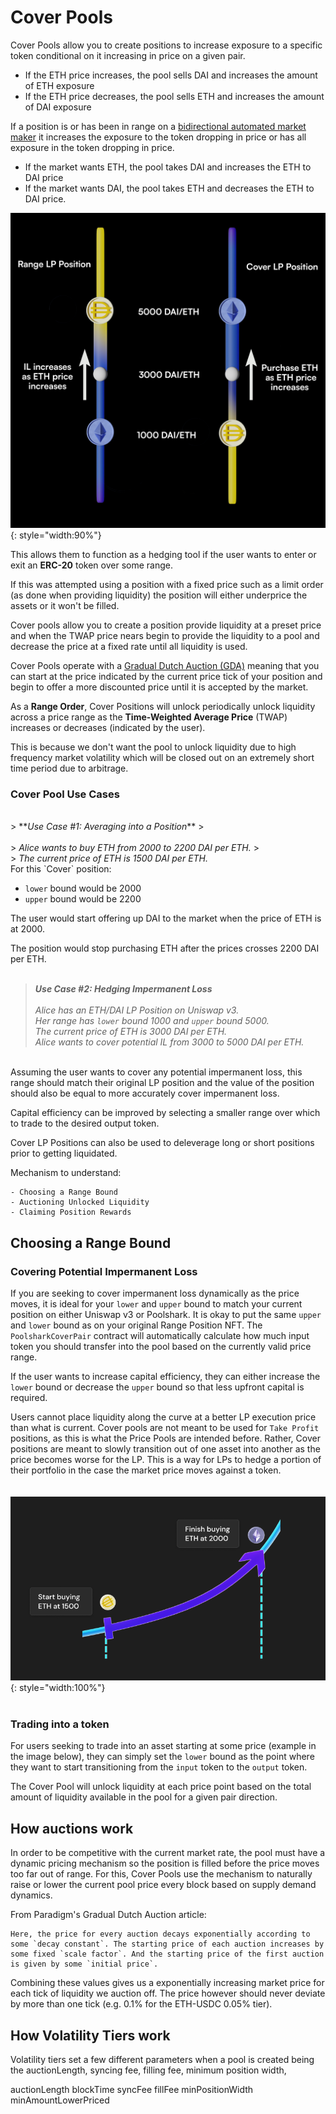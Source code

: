 # Cover Pools
<!-- Cover Position alongside Range Position -->
Cover Pools allow you to create positions to increase exposure to a specific token conditional on it increasing in price on a given pair.</br>

* If the ETH price increases, the pool sells DAI and increases the amount of ETH exposure
* If the ETH price decreases, the pool sells ETH and increases the amount of DAI exposure

If a position is or has been in range on a [bidirectional automated market maker](##-bidirectional-automated-market-maker) it increases the exposure to the token dropping in price or has all exposure in the token dropping in price.</br>

* If the market wants ETH, the pool takes DAI and increases the ETH to DAI price
* If the market wants DAI, the pool takes ETH and decreases the ETH to DAI price.

![Range Order 1](cover-vs-range.png){: style="width:90%"}

This allows them to function as a hedging tool if the user wants to enter or exit an **ERC-20** token over some range. 

If this was attempted using a position with a fixed price such as a limit order (as done when providing liquidity) the position will either underprice the assets or it won't be filled.

Cover pools allow you to create a position provide liquidity at a preset price and when the TWAP price nears begin to provide the liquidity to a pool and decrease the price at a fixed rate until all liquidity is used.

Cover Pools operate with a [Gradual Dutch Auction (GDA)](https://www.paradigm.xyz/2022/04/gda) meaning that you can start at the price indicated by the current price tick of your position and begin to offer a more discounted price until it is accepted by the market.

As a **Range Order**, Cover Positions will unlock periodically unlock liquidity across a price range as the **Time-Weighted Average Price** (TWAP) increases or decreases (indicated by the user).

This is because we don't want the pool to unlock liquidity due to high frequency market volatility which will be closed out on an extremely short time period due to arbitrage.

### Cover Pool Use Cases

</br>
> **<em>Use Case #1: Averaging into a Position</em>**
> </br></br>
> <em>Alice wants to buy ETH from 2000 to 2200 DAI per ETH.</em>
> </br>
> <em>The current price of ETH is 1500 DAI per ETH.</em>

</br>
For this `Cover` position:

* `lower` bound would be 2000
* `upper` bound would be 2200

The user would start offering up DAI to the market when the price of ETH is at 2000.

The position would stop purchasing ETH after the prices crosses 2200 DAI per ETH.
</br></br>
> **<em>Use Case #2: Hedging Impermanent Loss</em>**
> </br></br>
> <em>Alice has an ETH/DAI LP Position on Uniswap v3.</em>
> </br>
> <em>Her range has `lower` bound 1000 and `upper` bound 5000.</em>
> </br>
> <em>The current price of ETH is 3000 DAI per ETH.</em>
> </br>
> <em>Alice wants to cover potential IL from 3000 to 5000 DAI per ETH.</em>

</br>
Assuming the user wants to cover any potential impermanent loss, this range should match their original LP position and the value of the position should also be equal to more accurately cover impermanent loss.

Capital efficiency can be improved by selecting a smaller range over which to trade to the desired output token.

Cover LP Positions can also be used to deleverage long or short positions prior to getting liquidated.

Mechanism to understand:
```
- Choosing a Range Bound
- Auctioning Unlocked Liquidity
- Claiming Position Rewards
```
## Choosing a Range Bound

### Covering Potential Impermanent Loss
<!-- add subtext below image -->
If you are seeking to cover impermanent loss dynamically as the price moves, it is ideal for your `lower` and `upper` bound to match your current position on either Uniswap v3 or Poolshark. It is okay to put the same `upper` and `lower` bound as on your original Range Position NFT. The `PoolsharkCoverPair` contract will automatically calculate how much input token you should transfer into the pool based on the currently valid price range.

If the user wants to increase capital efficiency, they can either increase the `lower` bound or decrease the `upper` bound so that less upfront capital is required.

Users cannot place liquidity along the curve at a better LP execution price than what is current. Cover pools are not meant to be used for `Take Profit` positions, as this is what the Price Pools are intended before. Rather, Cover positions are meant to slowly transition out of one asset into another as the price becomes worse for the LP. This is a way for LPs to hedge a portion of their portfolio in the case the market price moves against a token.
</br></br></br>
![Range Order 1](cover_position.png){: style="width:100%"}
</br></br>

### Trading into a token
For users seeking to trade into an asset starting at some price (example in the image below), they can simply set the `lower` bound as the point where they want to start transitioning from the `input` token to the `output` token. 

The Cover Pool will unlock liquidity at each price point based on the total amount of liquidity available in the pool for a given pair direction.

## How auctions work

In order to be competitive with the current market rate, the pool must have a dynamic pricing mechanism so the position is filled before the price moves too far out of range. For this, Cover Pools use the mechanism to naturally raise or lower the current pool price every block based on supply demand dynamics.

From Paradigm's Gradual Dutch Auction article:
```
Here, the price for every auction decays exponentially according to some `decay constant`. The starting price of each auction increases by some fixed `scale factor`. And the starting price of the first auction is given by some `initial price`.
```

Combining these values gives us a exponentially increasing market price for each tick of liquidity we auction off. The price however should never deviate by more than one tick (e.g. 0.1% for the ETH-USDC 0.05% tier).

## How Volatility Tiers work

Volatility tiers set a few different parameters when a pool is created being the auctionLength, syncing fee, filling fee, minimum position width, 

auctionLength
blockTime
syncFee
fillFee
minPositionWidth
minAmountLowerPriced



<br/><br/>